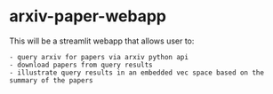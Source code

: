 # arxiv-paper-webapp

This will be a streamlit webapp that allows user to:

    - query arxiv for papers via arxiv python api
    - download papers from query results
    - illustrate query results in an embedded vec space based on the summary of the papers
